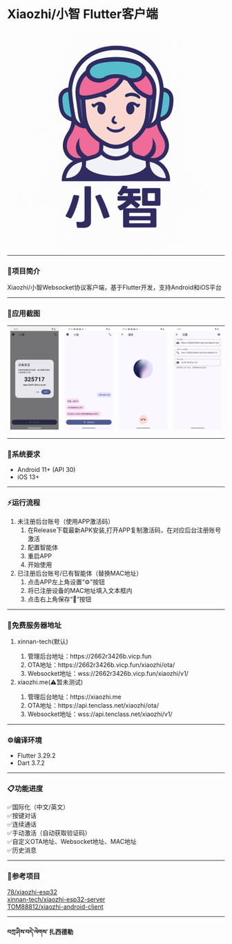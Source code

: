 # Xiaozhi/小智 Flutter客户端
![app_icon](assets/icon.png)
***
### 🐣项目简介
Xiaozhi/小智Websocket协议客户端，基于Flutter开发，支持Android和iOS平台
***
### 📱应用截图
|   ![截图_1](docs/image/Screenshot_1.png)   | ![截图_2](docs/image/Screenshot_2.png) | ![截图_3](docs/image/Screenshot_3.png) | ![截图_4](docs/image/Screenshot_4.png) |
|  ----  |--------------------------------------|--------------------------------------|--------------------------------------|
***
### 📲系统要求
- Android 11+ (API 30)
- iOS 13+
***
### ⚡️运行流程
1. 未注册后台账号（使用APP激活码）
   1. 在Release下载最新APK安装,打开APP复制激活码，在对应后台注册账号激活
   2. 配置智能体
   3. 重启APP
   4. 开始使用
2. 已注册后台账号/已有智能体（替换MAC地址）
   1. 点击APP左上角设置“⚙️”按钮
   2. 将已注册设备的MAC地址填入文本框内
   3. 点击右上角保存“💾”按钮
***
### 🛜免费服务器地址
<ol>
<li>xinnan-tech(默认)</li>
<ol>
<li>管理后台地址：https://2662r3426b.vicp.fun</li>
<li>OTA地址：https://2662r3426b.vicp.fun/xiaozhi/ota/</li>
<li>Websocket地址：wss://2662r3426b.vicp.fun/xiaozhi/v1/</li>
</ol>
<li>xiaozhi.me(⚠️暂未测试)</li>
<ol>
<li>管理后台地址：https://xiaozhi.me</li>
<li>OTA地址：https://api.tenclass.net/xiaozhi/ota/</li>
<li>Websocket地址：wss://api.tenclass.net/xiaozhi/v1/</li>
</ol>
</ol>

***
### ⚙️编译环境
- Flutter 3.29.2
- Dart 3.7.2
***
### 📋功能进度
✅国际化（中文/英文）
<br/>
✅按键对话
<br/>
✅连续通话
<br/>
✅手动激活（自动获取验证码）
<br/>
✅自定义OTA地址、Websocket地址、MAC地址
<br/>
✅历史消息
*** 
### 💾参考项目
[78/xiaozhi-esp32](https://github.com/78/xiaozhi-esp32)
<br/>
[xinnan-tech/xiaozhi-esp32-server](https://github.com/xinnan-tech/xiaozhi-esp32-server)
<br/>
[TOM88812/xiaozhi-android-client](https://github.com/TOM88812/xiaozhi-android-client)
***
#### བཀྲ་ཤིས་བདེ་ལེགས་ 扎西德勒